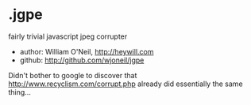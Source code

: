 .jgpe
=====
fairly trivial javascript jpeg corrupter

* author:     William O'Neil, http://heywill.com
* github:     http://github.com/wjoneil/jgpe

Didn't bother to google to discover that http://www.recyclism.com/corrupt.php already did essentially the same thing...
